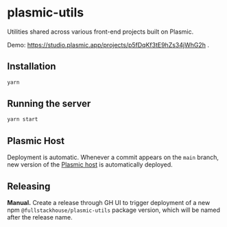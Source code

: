 # plasmic-utils

Utilities shared across various front-end projects built on Plasmic.

Demo: https://studio.plasmic.app/projects/p5fDqKf3tE9hZs34jWhG2h .

## Installation

```bash
yarn
```

## Running the server

```bash
yarn start
```

## Plasmic Host

Deployment is automatic. Whenever a commit appears on the `main` branch, new version of the [Plasmic host](https://fullstackhouse.github.io/plasmic-utils/plasmic-host) is automatically deployed.

## Releasing

**Manual.** Create a release through GH UI to trigger deployment of a new npm `@fullstackhouse/plasmic-utils` package version, which will be named after the release name.
